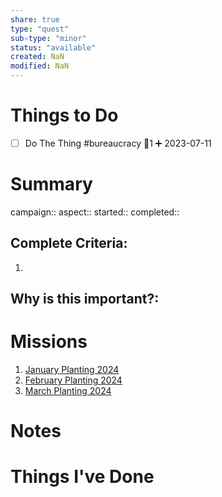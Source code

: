 ```yaml
---
share: true
type: "quest"
sub-type: "minor"
status: "available"
created: NaN 
modified: NaN
---
```

 
 
# Things to Do
- [ ] Do The Thing #bureaucracy 🥄1 ➕ 2023-07-11 
# Summary
campaign::
aspect::
started:: 
completed::
## Complete Criteria:
1. 

## Why is this important?:

# Missions
1. [January Planting 2024](./January%20Planting%202024.md)
2. [February Planting 2024](./February%20Planting%202024.md)
3. [March Planting 2024](./March%20Planting%202024.md)

# Notes

# Things I've Done